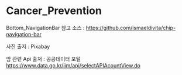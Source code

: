 # Cancer_Prevention

Bottom_NavigationBar 참고 소스 : https://github.com/ismaeldivita/chip-navigation-bar

사진 출저 : Pixabay 

암 관련 Api 출저 : 공공데이터 포털 https://www.data.go.kr/iim/api/selectAPIAcountView.do 
